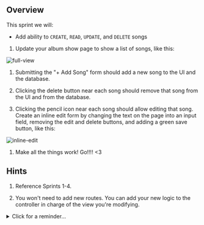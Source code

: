 ## Overview

This sprint we will:
* Add ability to `CREATE`, `READ`, `UPDATE`, and `DELETE` songs

1. Update your album show page to show a list of songs, like this:

  ![full-view](https://cloud.githubusercontent.com/assets/3010270/14510977/4b621d0e-0189-11e6-82b0-965e6d1f0484.png)

1. Submitting the "+ Add Song" form should add a new song to the UI and the database. 

1. Clicking the delete button near each song should remove that song from the UI and from the database. 

1. Clicking the pencil icon near each song should allow editing that song.  Create an inline edit form by changing the text on the page into an input field, removing the edit and delete buttons, and adding a green save button, like this:

  ![inline-edit](https://cloud.githubusercontent.com/assets/3010270/14510992/5f7e0fbe-0189-11e6-9bfc-1e6751c23f7a.png)

1. Make all the things work! Go!!!! <3


## Hints

1. Reference Sprints 1-4. 

1. You won't need to add new routes. You can add your new logic to the controller in charge of the view you're modifying.

  <details><summary>Click for a reminder...</summary> 
   > Check your routes in app.js. 
   
     <details><summary>Click for controller name...</summary> 
       >`AlbumsShowController`</details>
       

